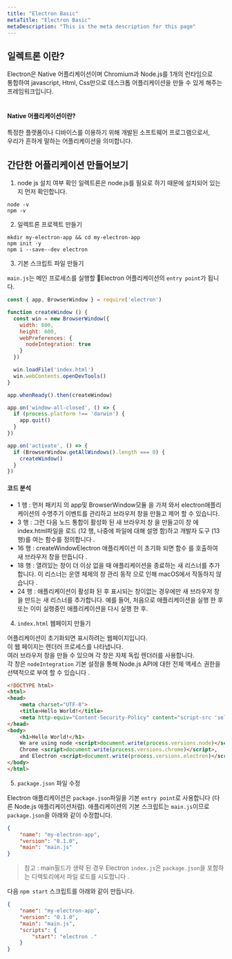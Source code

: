 ```yaml
---
title: "Electron Basic"
metaTitle: "Electron Basic"
metaDescription: "This is the meta description for this page"
---
```


## 일렉트론 이란?

Electron은 Native 어플리케이션이며 Chromium과 Node.js를 1개의 런타임으로  
통합하여 javascript, Html, Css만으로 데스크톱 어플리케이션을 만들 수 있게 해주는 프레임워크입니다.  
&nbsp;  

#### Native 어플리케이션이란?

특정한 플랫폼이나 디바이스를 이용하기 위해 개발된 소프트웨어 프로그램으로서,  
우리가 흔하게 말하는 어플리케이션을 의미합니다.  

## 간단한 어플리케이션 만들어보기

1. node js 설치 여부 확인
일렉트론은 node.js를 필요로 하기 때문에 설치되어 있는지 먼저 확인합니다.

```
node -v
npm -v
```

2. 일렉트론 프로젝트 만들기

```
mkdir my-electron-app && cd my-electron-app
npm init -y
npm i --save--dev electron
```

3. 기본 스크립트 파일 만들기

`main.js`는 메인 프로세스를 실행할 Electron 어플리케이션의 `entry point`가 됩니다.

```js
const { app, BrowserWindow } = require('electron')

function createWindow () {
  const win = new BrowserWindow({
    width: 800,
    height: 600,
    webPreferences: {
      nodeIntegration: true
    }
  })

  win.loadFile('index.html')
  win.webContents.openDevTools()
}

app.whenReady().then(createWindow)

app.on('window-all-closed', () => {
  if (process.platform !== 'darwin') {
    app.quit()
  }
})

app.on('activate', () => {
  if (BrowserWindow.getAllWindows().length === 0) {
    createWindow()
  }
})
```

#### 코드 분석

- 1 행 : 먼저 패키지 의 app및 BrowserWindow모듈 을 가져 와서 electron애플리케이션의 수명주기 이벤트를 관리하고 브라우저 창을 만들고 제어 할 수 있습니다.
- 3 행 : 그런 다음 노드 통합이 활성화 된 새 브라우저 창 을 만들고이 창 에 index.html파일을 로드 (12 행, 나중에 파일에 대해 설명 함)하고 개발자 도구 (13 행)를 여는 함수를 정의합니다 .
- 16 행 : createWindowElectron 애플리케이션 이 초기화 되면 함수 를 호출하여 새 브라우저 창을 만듭니다 .
- 18 행 : 열려있는 창이 더 이상 없을 때 애플리케이션을 종료하는 새 리스너를 추가합니다. 이 리스너는 운영 체제의 창 관리 동작 으로 인해 macOS에서 작동하지 않습니다 .
- 24 행 : 애플리케이션이 활성화 된 후 표시되는 창이없는 경우에만 새 브라우저 창을 만드는 새 리스너를 추가합니다. 예를 들어, 처음으로 애플리케이션을 실행 한 후 또는 이미 실행중인 애플리케이션을 다시 실행 한 후.

4. `index.html` 웹페이지 만들기

어플리케이션이 초기화되면 표시하려는 웹페이지입니다.  
이 웹 페이지는 렌더러 프로세스를 나타냅니다.  
여러 브라우저 창을 만들 수 있으며 각 창은 자체 독립 렌더러를 사용합니다.  
각 창은 `nodeIntegration` 기본 설정을 통해 Node.js API에 대한 전체 액세스 권한을 선택적으로 부여 할 수 있습니다 .

```html
<!DOCTYPE html>
<html>
<head>
    <meta charset="UTF-8">
    <title>Hello World!</title>
    <meta http-equiv="Content-Security-Policy" content="script-src 'self' 'unsafe-inline';" />
</head>
<body>
    <h1>Hello World!</h1>
    We are using node <script>document.write(process.versions.node)</script>,
    Chrome <script>document.write(process.versions.chrome)</script>,
    and Electron <script>document.write(process.versions.electron)</script>.
</body>
</html>
```

5. `package.json` 파일 수정

Electron 애플리케이션은 `package.json`파일을 기본 `entry point`로 사용합니다 (다른 Node.js 애플리케이션처럼). 애플리케이션의 기본 스크립트는 `main.js`이므로 `package.json`을 아래와 같이 수정합니다.  

```json
{
    "name": "my-electron-app",
    "version": "0.1.0",
    "main": "main.js"
}
```
> 참고 : main필드가 생략 된 경우 Electron `index.js`은 `package.json`을 포함하는 디렉토리에서 파일 로드를 시도합니다 .
&nbsp;  

다음 `npm start` 스크립트를 아래와 같이 만듭니다.

```json
{
    "name": "my-electron-app",
    "version": "0.1.0",
    "main": "main.js",
    "scripts": {
        "start": "electron ."
    }
}
```